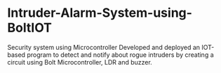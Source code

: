 # Intruder-Alarm-System-using-BoltIOT
Security system using Microcontroller
Developed and deployed an IOT-based program to detect and notify about rogue intruders by creating a circuit using Bolt Microcontroller, LDR and buzzer.
